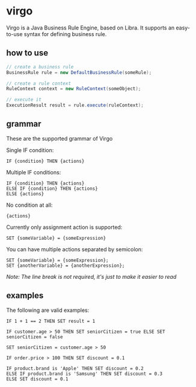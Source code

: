 # virgo

Virgo is a Java Business Rule Engine, based on Libra. It supports an easy-to-use syntax for defining business rule.

## how to use

```java
// create a business rule
BusinessRule rule = new DefaultBusinessRule(someRule);

// create a rule context
RuleContext context = new RuleContext(someObject);

// execute it
ExecutionResult result = rule.execute(ruleContext);
```

## grammar

These are the supported grammar of Virgo

Single IF condition:
```
IF {condition} THEN {actions}
```

Multiple IF conditions:
```
IF {condition} THEN {actions}
ELSE IF {condition} THEN {actions}
ELSE {actions}
```

No condition at all:
```
{actions}
```

Currently only assignment action is supported:
```
SET {someVariable} = {someExpression}
```

You can have multiple actions separated by semicolon:
```
SET {someVariable} = {someExpression};
SET {anotherVariable} = {anotherExpression};
```

*Note: The line break is not required, it's just to make it easier to read*

## examples

The following are valid examples:

```
IF 1 + 1 == 2 THEN SET result = 1

IF customer.age > 50 THEN SET seniorCitizen = true ELSE SET seniorCitizen = false

SET seniorCitizen = customer.age > 50

IF order.price > 100 THEN SET discount = 0.1

IF product.brand is 'Apple' THEN SET discount = 0.2 
ELSE IF product.brand is 'Samsung' THEN SET discount = 0.3
ELSE SET discount = 0.1

```
